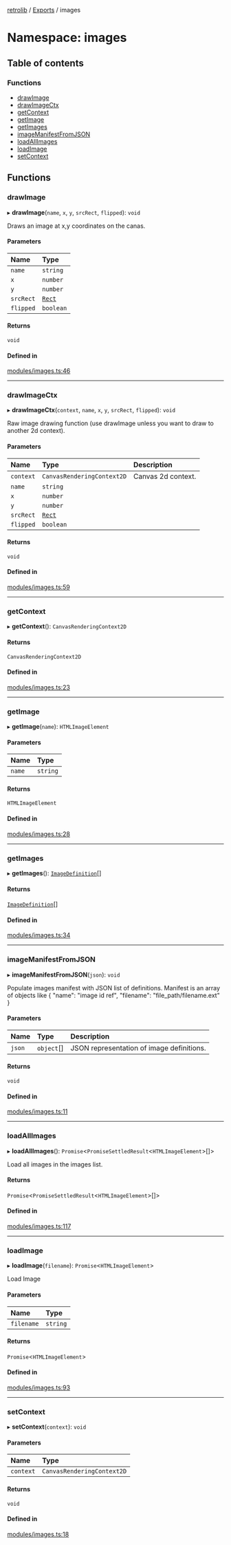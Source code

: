 [retrolib](../README.md) / [Exports](../modules.md) / images

# Namespace: images

## Table of contents

### Functions

- [drawImage](images.md#drawimage)
- [drawImageCtx](images.md#drawimagectx)
- [getContext](images.md#getcontext)
- [getImage](images.md#getimage)
- [getImages](images.md#getimages)
- [imageManifestFromJSON](images.md#imagemanifestfromjson)
- [loadAllImages](images.md#loadallimages)
- [loadImage](images.md#loadimage)
- [setContext](images.md#setcontext)

## Functions

### drawImage

▸ **drawImage**(`name`, `x`, `y`, `srcRect`, `flipped`): `void`

Draws an image at x,y coordinates on the canas.

#### Parameters

| Name | Type |
| :------ | :------ |
| `name` | `string` |
| `x` | `number` |
| `y` | `number` |
| `srcRect` | [`Rect`](../classes/Rect.md) |
| `flipped` | `boolean` |

#### Returns

`void`

#### Defined in

[modules/images.ts:46](https://github.com/philbgarner/retrolib/blob/4392da6/src/modules/images.ts#L46)

___

### drawImageCtx

▸ **drawImageCtx**(`context`, `name`, `x`, `y`, `srcRect`, `flipped`): `void`

Raw image drawing function (use drawImage unless you want to draw to another 2d context).

#### Parameters

| Name | Type | Description |
| :------ | :------ | :------ |
| `context` | `CanvasRenderingContext2D` | Canvas 2d context. |
| `name` | `string` |  |
| `x` | `number` |  |
| `y` | `number` |  |
| `srcRect` | [`Rect`](../classes/Rect.md) |  |
| `flipped` | `boolean` |  |

#### Returns

`void`

#### Defined in

[modules/images.ts:59](https://github.com/philbgarner/retrolib/blob/4392da6/src/modules/images.ts#L59)

___

### getContext

▸ **getContext**(): `CanvasRenderingContext2D`

#### Returns

`CanvasRenderingContext2D`

#### Defined in

[modules/images.ts:23](https://github.com/philbgarner/retrolib/blob/4392da6/src/modules/images.ts#L23)

___

### getImage

▸ **getImage**(`name`): `HTMLImageElement`

#### Parameters

| Name | Type |
| :------ | :------ |
| `name` | `string` |

#### Returns

`HTMLImageElement`

#### Defined in

[modules/images.ts:28](https://github.com/philbgarner/retrolib/blob/4392da6/src/modules/images.ts#L28)

___

### getImages

▸ **getImages**(): [`ImageDefinition`](../classes/ImageDefinition.md)[]

#### Returns

[`ImageDefinition`](../classes/ImageDefinition.md)[]

#### Defined in

[modules/images.ts:34](https://github.com/philbgarner/retrolib/blob/4392da6/src/modules/images.ts#L34)

___

### imageManifestFromJSON

▸ **imageManifestFromJSON**(`json`): `void`

Populate images manifest with JSON list of definitions. Manifest is an array of objects
like { "name": "image id ref", "filename": "file_path/filename.ext" }

#### Parameters

| Name | Type | Description |
| :------ | :------ | :------ |
| `json` | `object`[] | JSON representation of image definitions. |

#### Returns

`void`

#### Defined in

[modules/images.ts:11](https://github.com/philbgarner/retrolib/blob/4392da6/src/modules/images.ts#L11)

___

### loadAllImages

▸ **loadAllImages**(): `Promise`\<`PromiseSettledResult`\<`HTMLImageElement`\>[]\>

Load all images in the images list.

#### Returns

`Promise`\<`PromiseSettledResult`\<`HTMLImageElement`\>[]\>

#### Defined in

[modules/images.ts:117](https://github.com/philbgarner/retrolib/blob/4392da6/src/modules/images.ts#L117)

___

### loadImage

▸ **loadImage**(`filename`): `Promise`\<`HTMLImageElement`\>

Load Image

#### Parameters

| Name | Type |
| :------ | :------ |
| `filename` | `string` |

#### Returns

`Promise`\<`HTMLImageElement`\>

#### Defined in

[modules/images.ts:93](https://github.com/philbgarner/retrolib/blob/4392da6/src/modules/images.ts#L93)

___

### setContext

▸ **setContext**(`context`): `void`

#### Parameters

| Name | Type |
| :------ | :------ |
| `context` | `CanvasRenderingContext2D` |

#### Returns

`void`

#### Defined in

[modules/images.ts:18](https://github.com/philbgarner/retrolib/blob/4392da6/src/modules/images.ts#L18)
